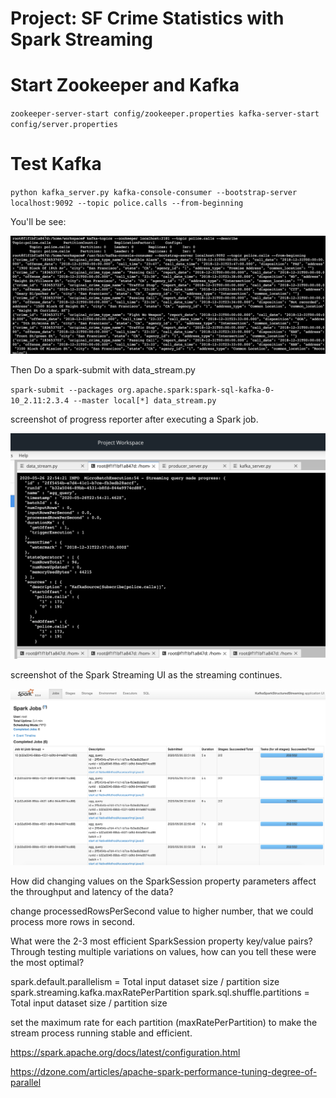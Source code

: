 # Project: SF Crime Statistics with Spark Streaming

# Start Zookeeper and Kafka

`
zookeeper-server-start config/zookeeper.properties
kafka-server-start config/server.properties
`

# Test Kafka

`
python kafka_server.py
kafka-console-consumer --bootstrap-server localhost:9092 --topic police.calls --from-beginning
`

You'll be see:

![kafka-consumer-console output](./images/kafka-consumer-console.png)

Then Do a spark-submit with data_stream.py

`
spark-submit --packages org.apache.spark:spark-sql-kafka-0-10_2.11:2.3.4 --master local[*] data_stream.py
`

screenshot of progress reporter after executing a Spark job.

![spark-submit](./images/spark-submit-2.png)

screenshot of the Spark Streaming UI as the streaming continues.

![ui](./images/spark-ui.png)



How did changing values on the SparkSession property parameters affect the throughput and latency of the data?

change processedRowsPerSecond value to higher number, that we could process more rows in second.

What were the 2-3 most efficient SparkSession property key/value pairs? Through testing multiple variations on values, how can you tell these were the most optimal?

spark.default.parallelism = Total input dataset size / partition size
spark.streaming.kafka.maxRatePerPartition
spark.sql.shuffle.partitions = Total input dataset size / partition size

set the maximum rate for each partition (maxRatePerPartition) to make the stream process running stable and efficient. 

https://spark.apache.org/docs/latest/configuration.html

https://dzone.com/articles/apache-spark-performance-tuning-degree-of-parallel